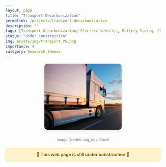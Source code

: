```yaml
---
layout: page
title: "Transport Decarbonization"
permalink: /projects/transport-decarbonization
description: ""
tags: [Transport Decarbonization, Electric Vehicles, Battery Sizing, Charging Infrastructure, Mobility]
status: "Under construction"
img: assets/img/transport_PL.png
importance: 4 
category: Research themes
---
```


<div style="text-align: center;">
  <img src="/assets/img/transport_PL.png" 
       alt="Transport Decarbonization" 
       style="width: 50%; border-radius: 10px; box-shadow: 0 4px 12px rgba(0, 0, 0, 0.1); margin-bottom: 10px;" />

  <p style="font-size: 0.85em; color: gray;">
    Image Credits: Jag_cz / iStock
  </p>
</div>


<div style="background-color: #fff3cd; color: #856404; border: 2px solid #ffeeba; padding: 10px 20px; margin: 20px 0; border-radius: 5px; font-weight: bold; text-align: center; box-shadow: 0 2px 6px rgba(0,0,0,0.1);">
  🚧 This web page is still under construction 🚧
</div>
